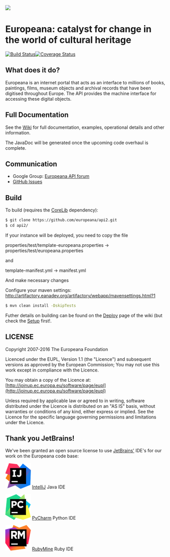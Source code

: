 ![](https://github.com/europeana/portal/blob/master/portal2/src/main/webapp/themes/default/images/europeana-logo-retina-1.png)

# Europeana: catalyst for change in the world of cultural heritage
[![Build Status](https://travis-ci.org/europeana/api2.svg?branch=master)](https://travis-ci.org/europeana/api2)[![Coverage Status](https://coveralls.io/repos/europeana/api2/badge.svg?branch=master&service=github)](https://coveralls.io/github/europeana/api2?branch=master)

## What does it do?

Europeana is an internet portal that acts as an interface to millions of books, paintings, films, museum objects and archival records that have been digitised throughout Europe. The API provides the machine interface for accessing these digital objects.

## Full Documentation

See the [Wiki](https://github.com/europeana/api2/wiki) for full documentation, examples, operational details and other information.

The JavaDoc will be generated once the upcoming code overhaul is complete.

## Communication

- Google Group: [Europeana API forum](https://groups.google.com/d/forum/europeanaapi)
- [GitHub Issues](https://github.com/europeana/api2/issues)

## Build
To build (requires the [CoreLib](https://github.com/europeana/corelib) dependency):

```bash
$ git clone https://github.com/europeana/api2.git
$ cd api2/
```

If your instance will be deployed, you need to copy the file

properties/test/template-europeana.properties -> properties/test/europeana.properties

and

template-manifest.yml -> manifest.yml

And make necessary changes

Configure your maven settings: http://artifactory.eanadev.org/artifactory/webapp/mavensettings.html?1
```bash
$ mvn clean install -DskipTests
```

Futher details on building can be found on the [Deploy](https://github.com/europeana/api2/wiki/Deploy) page of the wiki (but check the [Setup](https://github.com/europeana/api2/wiki/Setup) first!.

## LICENSE

Copyright 2007-2016 The Europeana Foundation

Licenced under the EUPL, Version 1.1 (the "Licence") and subsequent versions as approved by the European Commission;
You may not use this work except in compliance with the Licence.

You may obtain a copy of the Licence at: [http://joinup.ec.europa.eu/software/page/eupl](http://joinup.ec.europa.eu/software/page/eupl)

Unless required by applicable law or agreed to in writing, software distributed under the Licence is distributed on an "AS IS" basis, without warranties or conditions of any kind, either express or implied. See the Licence for the specific language governing permissions and limitations under the Licence.

## Thank you JetBrains!

We've been granted an open source license to use [JetBrains'](https://www.jetbrains.com) IDE's for our work on the Europeana code base:

![](https://raw.githubusercontent.com/Luthien-in-edhil/jetbrainsicons/master/icon_IntelliJIDEA.png) [IntelliJ](https://www.jetbrains.com/idea/) Java IDE

![](https://raw.githubusercontent.com/Luthien-in-edhil/jetbrainsicons/master/icon_PyCharm.png) [PyCharm](https://www.jetbrains.com/pycharm/) Python IDE

![](https://raw.githubusercontent.com/Luthien-in-edhil/jetbrainsicons/master/icon_RubyMine.png) [RubyMine](https://www.jetbrains.com/ruby/) Ruby IDE